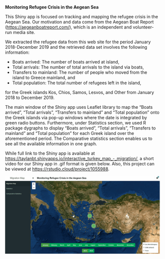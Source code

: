 **Monitoring Refugee Crisis in the Aegean Sea**

This Shiny app is focused on tracking and mapping the refugee crisis in the Aegean Sea. Our motivation and data come from the Aegean Boat Report (https://aegeanboatreport.com/), which is an independent and volunteer-run media site. 

We extracted the refugee data from this web site for the period January 2018-December 2019 and the retrieved data set involves the following information: 

* Boats arrived: The number of boats arrived at island, 
* Total arrivals: The number of total arrivals to the island via boats,  
* Transfers to mainland: The number of people who moved from the island to Greece mainland, and 
* Total population: The total number of refugees left in the island,

for the Greek islands Kos, Chios, Samos,  Lesvos, and Other  from January 2018 to December 2019. 

The main window of the Shiny app uses Leaflet library to map the “Boats arrived”, “Total arrivals”, “Transfers to mainland” and “Total population” onto the Greek islands via pop-up windows where the date is integrated by green radio buttons. Furthermore, under Statistics section, we used R package dygraphs to display “Boats arrived”, “Total arrivals”, “Transfers to mainland” and “Total population” for each Greek island over the aforementioned period.  The Comparative statistics section enables us to see all the available information in one graph.

While full link to the Shiny app is available at https://taylanbt.shinyapps.io/interactive_turkey_map_-_migration/, a short video for our Shiny app in .gif format is given below. Also, this project can be viewed at https://rstudio.cloud/project/1055988.




![Alt Text](./www/preview.gif)


